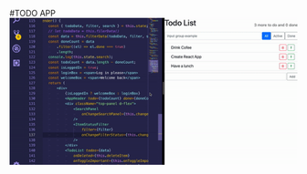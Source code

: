 #TODO APP
![](https://github.com/Zulbukharov/demos-react/blob/master/media/ezgif-4-aa515b52a6ca.gif)
